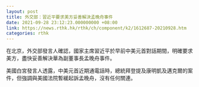 ```yaml
---
layout: post
title: 外交部：習近平要求美方妥善解決孟晚舟事件
date: 2021-09-28 23:12:23.000000000 +08:00
link: https://news.rthk.hk/rthk/ch/component/k2/1612687-20210928.htm
categories: rthk
---
```


在北京，外交部發言人確認，國家主席習近平於早前中美元首對話期間，明確要求美方，盡快妥善解決華為副董事長孟晚舟事件。

美國白宮發言人透露，中美元首近期通電話時，總統拜登提及康明凱及邁克爾的案件，但強調與美國法院暫緩起訴孟晚舟，沒有任何關連。
